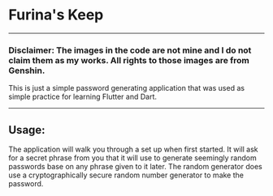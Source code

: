 # Furina's Keep
---
### Disclaimer: The images in the code are not mine and I do not claim them as my works. All rights to those images are from Genshin.

This is just a simple password generating application that was used as simple practice for learning Flutter and Dart.
___
## Usage:
The application will walk you through a set up when first started. It will ask for a secret phrase from you that it will use to generate seemingly random passwords base on any phrase given to it later. The random generator does use a cryptographically secure random number generator to make the password. 

